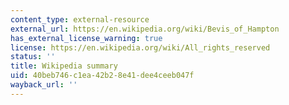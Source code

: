 ```yaml
---
content_type: external-resource
external_url: https://en.wikipedia.org/wiki/Bevis_of_Hampton
has_external_license_warning: true
license: https://en.wikipedia.org/wiki/All_rights_reserved
status: ''
title: Wikipedia summary
uid: 40beb746-c1ea-42b2-8e41-dee4ceeb047f
wayback_url: ''
---
```

